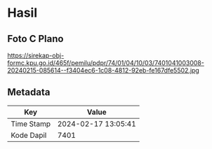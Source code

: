 # Hasil

## Foto C Plano

https://sirekap-obj-formc.kpu.go.id/465f/pemilu/pdpr/74/01/04/10/03/7401041003008-20240215-085614--f3404ec6-1c08-4812-92eb-fe167dfe5502.jpg


## Metadata

| Key        | Value               |
| ---------- | ------------------- |
| Time Stamp | 2024-02-17 13:05:41 |
| Kode Dapil | 7401                |



